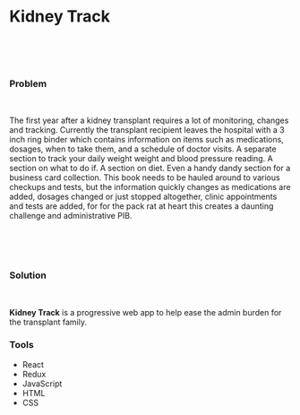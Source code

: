 <h1>Kidney Track</h1>
<br><br><br>
<h3>Problem</h3>
<br>
<p>The first year after a kidney transplant requires a lot of monitoring, 
changes  and tracking.  Currently the transplant recipient leaves the hospital 
with a 3 inch ring binder which contains information on items such as medications, dosages, 
when to take them, and a schedule of doctor visits. A separate  section to track 
your daily weight weight and blood pressure reading.  A section on what to do if. 
A section on diet. Even a handy dandy section for a business card collection.  
This book needs to be hauled around to various checkups and tests, but the information 
quickly changes as medications are added, dosages changed or just stopped altogether, 
clinic appointments and tests are added,  for for the pack rat at heart this creates 
a daunting challenge and administrative PIB.</p>
<br><br><br>

<h3>Solution</h3> 
<br>
<p><strong>Kidney Track</strong> is a progressive web app to help ease the admin 
burden for the transplant family.<p>

<h3>Tools</h3>
<ul>
<li>React</li>
<li>Redux</li>
<li>JavaScript</li>
<li>HTML</li>
<li>CSS</li>
</ul>


